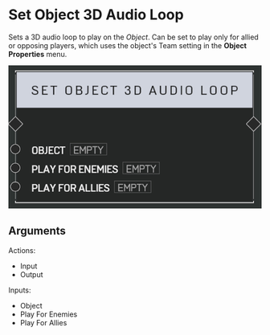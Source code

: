 # Set Object 3D Audio Loop



Sets a 3D audio loop to play on the _Object_. Can be set to play only for allied or opposing players, which uses the object's Team setting in the **Object Properties** menu.

![Set Object 3D Audio Loop](../../.gitbook/assets/images/scripting/audio/setobject3daudioloop.png)

## Arguments

Actions:

- Input
- Output

Inputs:

- Object
- Play For Enemies
- Play For Allies
